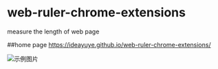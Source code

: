 # web-ruler-chrome-extensions
measure the length of web page

##home page
https://ideayuye.github.io/web-ruler-chrome-extensions/

![示例图片](http://o7kpqtq0p.bkt.clouddn.com/images/ruler.gif)
